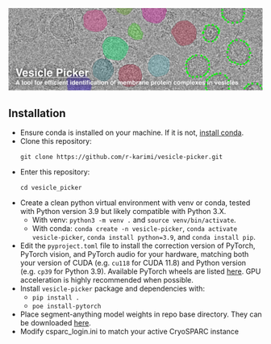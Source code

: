 ![banner](docs/vesicle_picker_banner_withtext.png)

## Installation ##
- Ensure conda is installed on your machine. If it is not, [install conda](https://docs.conda.io/projects/conda/en/latest/user-guide/install/index.html).
- Clone this repository:
  	```
  	git clone https://github.com/r-karimi/vesicle-picker.git
  	```
- Enter this repository:
	```
	cd vesicle_picker
 	```
- Create a clean python virtual environment with venv or conda, tested with Python version 3.9 but likely compatible with Python 3.X.
	- With venv: `python3 -m venv .` and `source venv/bin/activate`.
	- With conda: `conda create -n vesicle-picker`, `conda activate vesicle-picker`, `conda install python=3.9`, and `conda install pip`.	
- Edit the `pyproject.toml` file to install the correction version of PyTorch, PyTorch vision, and PyTorch audio for your hardware, matching both your version of CUDA (e.g. `cu118` for CUDA 11.8) and Python version (e.g. `cp39` for Python 3.9). Available PyTorch wheels are listed [here](https://download.pytorch.org/whl/torch/). GPU acceleration is highly recommended when possible.
- Install `vesicle-picker` package and dependencies with:
	- `pip install .`
	- `poe install-pytorch`
- Place segment-anything model weights in repo base directory. They can be downloaded [here](https://github.com/facebookresearch/segment-anything#model-checkpoints).
- Modify csparc_login.ini to match your active CryoSPARC instance
